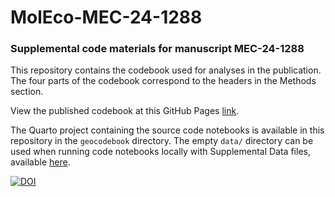 # MolEco-MEC-24-1288

### Supplemental code materials for manuscript MEC-24-1288

This repository contains the codebook used for analyses in the publication. The four parts of the codebook correspond to the headers in the Methods section.

View the published codebook at this GitHub Pages [link](https://trklab-metabarcoding.github.io/MolEco-MEC-1288).

The Quarto project containing the source code notebooks is available in this repository in the `geocodebook` directory. The empty `data/` directory can be used when running code notebooks locally with Supplemental Data files, available [here]().

[![DOI](https://zenodo.org/badge/915016816.svg)](https://doi.org/10.5281/zenodo.14791361)
